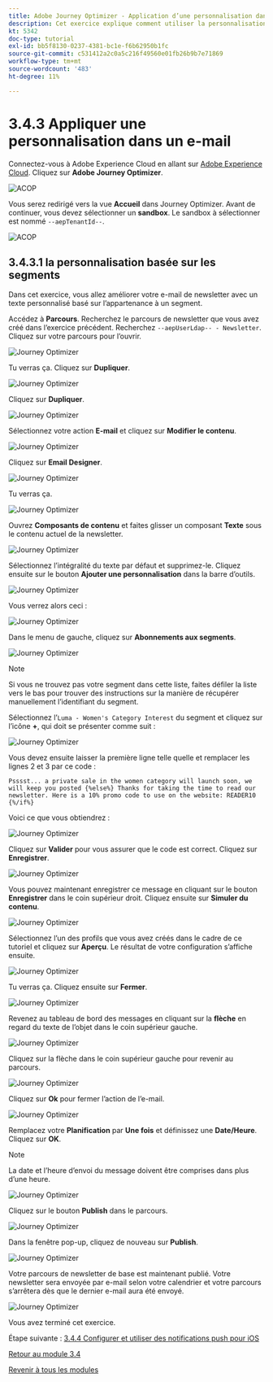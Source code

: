 ```yaml
---
title: Adobe Journey Optimizer - Application d’une personnalisation dans un e-mail
description: Cet exercice explique comment utiliser la personnalisation de segment dans un contenu d’e-mail
kt: 5342
doc-type: tutorial
exl-id: bb5f8130-0237-4381-bc1e-f6b62950b1fc
source-git-commit: c531412a2c0a5c216f49560e01fb26b9b7e71869
workflow-type: tm+mt
source-wordcount: '483'
ht-degree: 11%

---
```


# 3.4.3 Appliquer une personnalisation dans un e-mail

Connectez-vous à Adobe Experience Cloud en allant sur [Adobe Experience Cloud](https://experience.adobe.com?lang=fr). Cliquez sur **Adobe Journey Optimizer**.

![ACOP ](./../../../modules/ajo-b2c/module3.1/images/acophome.png)

Vous serez redirigé vers la vue **Accueil** dans Journey Optimizer. Avant de continuer, vous devez sélectionner un **sandbox**. Le sandbox à sélectionner est nommé ``--aepTenantId--``.

![ACOP ](./../../../modules/ajo-b2c/module3.1/images/acoptriglp.png)

## 3.4.3.1 la personnalisation basée sur les segments

Dans cet exercice, vous allez améliorer votre e-mail de newsletter avec un texte personnalisé basé sur l’appartenance à un segment.

Accédez à **Parcours**. Recherchez le parcours de newsletter que vous avez créé dans l’exercice précédent. Recherchez `--aepUserLdap-- - Newsletter`. Cliquez sur votre parcours pour l’ouvrir.

![Journey Optimizer](./images/sbp1.png)

Tu verras ça. Cliquez sur **Dupliquer**.

![Journey Optimizer](./images/sbp2.png)

Cliquez sur **Dupliquer**.

![Journey Optimizer](./images/sbp3.png)

Sélectionnez votre action **E-mail** et cliquez sur **Modifier le contenu**.

![Journey Optimizer](./images/sbp3a.png)

Cliquez sur **Email Designer**.

![Journey Optimizer](./images/sbp4.png)

Tu verras ça.

![Journey Optimizer](./images/sbp5.png)

Ouvrez **Composants de contenu** et faites glisser un composant **Texte** sous le contenu actuel de la newsletter.

![Journey Optimizer](./images/sbp6.png)

Sélectionnez l’intégralité du texte par défaut et supprimez-le. Cliquez ensuite sur le bouton **Ajouter une personnalisation** dans la barre d’outils.

![Journey Optimizer](./images/sbp7.png)

Vous verrez alors ceci :

![Journey Optimizer](./images/seg1.png)

Dans le menu de gauche, cliquez sur **Abonnements aux segments**.

![Journey Optimizer](./images/seg2.png)

>[!NOTE]
>
>Si vous ne trouvez pas votre segment dans cette liste, faites défiler la liste vers le bas pour trouver des instructions sur la manière de récupérer manuellement l’identifiant du segment.

Sélectionnez l’`Luma - Women's Category Interest` du segment et cliquez sur l’icône **+**, qui doit se présenter comme suit :

![Journey Optimizer](./images/seg3.png)

Vous devez ensuite laisser la première ligne telle quelle et remplacer les lignes 2 et 3 par ce code :

``
    Psssst... a private sale in the women category will launch soon, we will keep you posted
{%else%}
    Thanks for taking the time to read our newsletter. Here is a 10% promo code to use on the website: READER10
{%/if%}
``

Voici ce que vous obtiendrez :

![Journey Optimizer](./images/seg4.png)

Cliquez sur **Valider** pour vous assurer que le code est correct. Cliquez sur **Enregistrer**.

![Journey Optimizer](./images/sbp8.png)

Vous pouvez maintenant enregistrer ce message en cliquant sur le bouton **Enregistrer** dans le coin supérieur droit. Cliquez ensuite sur **Simuler du contenu**.

![Journey Optimizer](./images/sbp9.png)

Sélectionnez l’un des profils que vous avez créés dans le cadre de ce tutoriel et cliquez sur **Aperçu**. Le résultat de votre configuration s’affiche ensuite.

![Journey Optimizer](./images/sbp10.png)

Tu verras ça. Cliquez ensuite sur **Fermer**.

![Journey Optimizer](./images/sbp10fff.png)

Revenez au tableau de bord des messages en cliquant sur la **flèche** en regard du texte de l’objet dans le coin supérieur gauche.

![Journey Optimizer](./images/sbp11.png)

Cliquez sur la flèche dans le coin supérieur gauche pour revenir au parcours.

![Journey Optimizer](./images/oc79afff.png)

Cliquez sur **Ok** pour fermer l’action de l’e-mail.

![Journey Optimizer](./images/oc79bfff.png)

Remplacez votre **Planification** par **Une fois** et définissez une **Date/Heure**. Cliquez sur **OK**.

>[!NOTE]
>
>La date et l’heure d’envoi du message doivent être comprises dans plus d’une heure.

![Journey Optimizer](./images/sbp18.png)

Cliquez sur le bouton **Publish** dans le parcours.

![Journey Optimizer](./images/sbp19.png)

Dans la fenêtre pop-up, cliquez de nouveau sur **Publish**.

![Journey Optimizer](./images/sbp20.png)

Votre parcours de newsletter de base est maintenant publié. Votre newsletter sera envoyée par e-mail selon votre calendrier et votre parcours s’arrêtera dès que le dernier e-mail aura été envoyé.

![Journey Optimizer](./images/sbp20fff.png)

Vous avez terminé cet exercice.

Étape suivante : [3.4.4 Configurer et utiliser des notifications push pour iOS](./ex4.md)

[Retour au module 3.4](./journeyoptimizer.md)

[Revenir à tous les modules](../../../overview.md)
